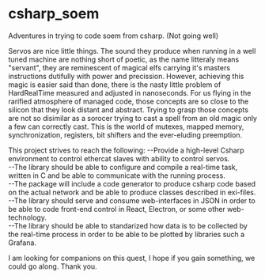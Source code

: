 # csharp_soem
Adventures in trying to code soem from csharp. (Not going well)

Servos are nice little things. The sound they produce when running in a well tuned machine are nothing short of poetic, as the name litteraly means "servant", they are reminescent of magical elfs carrying it's masters instructions dutifully with power and precission.
However, achieving this magic is easier said than done, there is the nasty little problem of HardRealTime measured and adjusted in nanoseconds. For us flying in the rarified atmosphere of managed code, those concepts are so close to the silicon that they look distant and abstract. Trying to grasp those concepts are not so disimilar as a sorocer trying to cast a spell from an old magic only a few can correctly cast. This is the world of mutexes, mapped memory, synchronization, registers, bit shifters and the ever-eluding preemption.

This project strives to reach the following:
--Provide a high-level Csharp environment to control ethercat slaves with ability to control servos.<br>
--The library should be able to configure and compile a real-time task, written in C and be able to communicate with the running process.<br>
--The package will include a code generator to produce csharp code based on the actual network and be able to produce classes described in exi-files.<br>
--The library should serve and consume web-interfaces in JSON in order to be able to code front-end control in React, Electron, or some other web-technology.<br>
--The library should be able to standarized how data is to be collected by the real-time process in order to be able to be plotted by libraries such a Grafana.<br>

I am looking for companions on this quest, I hope if you gain something, we could go along.
Thank you.
